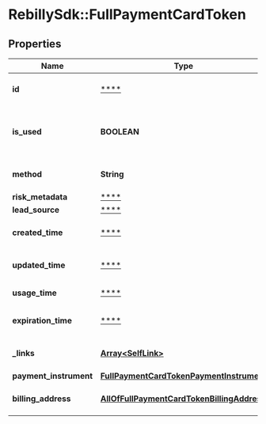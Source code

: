 # RebillySdk::FullPaymentCardToken

## Properties
Name | Type | Description | Notes
------------ | ------------- | ------------- | -------------
**id** | [****](.md) | The token identifier string. | [optional] 
**is_used** | **BOOLEAN** | Whether the token was already used. | [optional] [default to false]
**method** | **String** | The token payment method. | 
**risk_metadata** | [****](.md) |  | [optional] 
**lead_source** | [****](.md) |  | [optional] 
**created_time** | [****](.md) | Token created time. | [optional] 
**updated_time** | [****](.md) | Token updated time. | [optional] 
**usage_time** | [****](.md) | Token usage time. | [optional] 
**expiration_time** | [****](.md) | Token expiration time. | [optional] 
**_links** | [**Array&lt;SelfLink&gt;**](SelfLink.md) | The links related to resource. | [optional] 
**payment_instrument** | [**FullPaymentCardTokenPaymentInstrument**](FullPaymentCardTokenPaymentInstrument.md) |  | 
**billing_address** | [**AllOfFullPaymentCardTokenBillingAddress**](AllOfFullPaymentCardTokenBillingAddress.md) | The billing address object. | 

